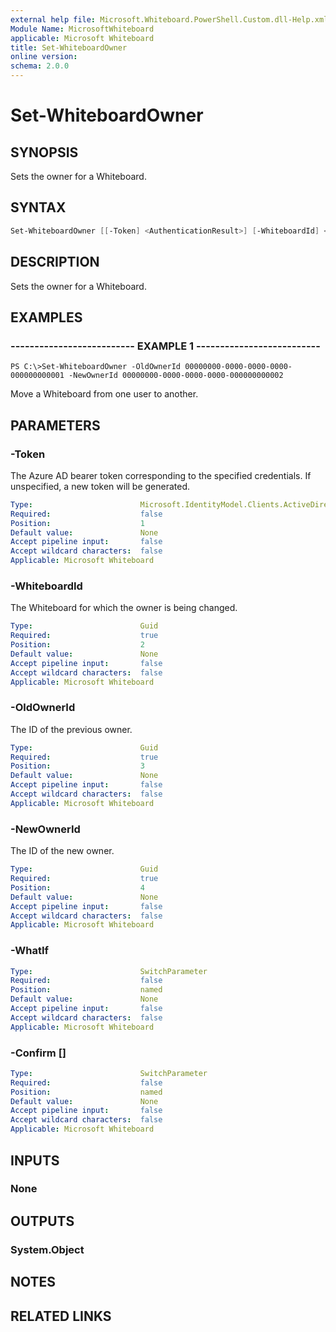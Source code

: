 ```yaml
---
external help file: Microsoft.Whiteboard.PowerShell.Custom.dll-Help.xml
Module Name: MicrosoftWhiteboard
applicable: Microsoft Whiteboard
title: Set-WhiteboardOwner
online version: 
schema: 2.0.0
---
```


# Set-WhiteboardOwner

## SYNOPSIS

Sets the owner for a Whiteboard.

## SYNTAX

```powershell
Set-WhiteboardOwner [[-Token] <AuthenticationResult>] [-WhiteboardId] <Guid> [-OldOwnerId] <Guid> [-NewOwnerId] <Guid> [-WhatIf] [-Confirm] [<CommonParameters>]
```

## DESCRIPTION

Sets the owner for a Whiteboard.

## EXAMPLES

### -------------------------- EXAMPLE 1 --------------------------

```
PS C:\>Set-WhiteboardOwner -OldOwnerId 00000000-0000-0000-0000-000000000001 -NewOwnerId 00000000-0000-0000-0000-000000000002
```

Move a Whiteboard from one user to another.

## PARAMETERS

### -Token

The Azure AD bearer token corresponding to the specified credentials. If unspecified, a new token will be generated.

```yaml
Type:                        Microsoft.IdentityModel.Clients.ActiveDirectory.AuthenticationResult
Required:                    false
Position:                    1
Default value:               None               
Accept pipeline input:       false
Accept wildcard characters:  false
Applicable: Microsoft Whiteboard
```

### -WhiteboardId

The Whiteboard for which the owner is being changed.

```yaml
Type:                        Guid
Required:                    true
Position:                    2
Default value:               None       
Accept pipeline input:       false
Accept wildcard characters:  false
Applicable: Microsoft Whiteboard
```

### -OldOwnerId

The ID of the previous owner.

```yaml
Type:                        Guid
Required:                    true
Position:                    3
Default value:               None
Accept pipeline input:       false
Accept wildcard characters:  false
Applicable: Microsoft Whiteboard
```

### -NewOwnerId

The ID of the new owner.

```yaml
Type:                        Guid
Required:                    true
Position:                    4
Default value:               None
Accept pipeline input:       false
Accept wildcard characters:  false
Applicable: Microsoft Whiteboard
```

### -WhatIf

```yaml
Type:                        SwitchParameter
Required:                    false
Position:                    named
Default value:               None
Accept pipeline input:       false
Accept wildcard characters:  false
Applicable: Microsoft Whiteboard
```

### -Confirm [<SwitchParameter>]

```yaml
Type:                        SwitchParameter
Required:                    false
Position:                    named
Default value:               None
Accept pipeline input:       false
Accept wildcard characters:  false
Applicable: Microsoft Whiteboard
```

## INPUTS

### None

## OUTPUTS

### System.Object

## NOTES

## RELATED LINKS